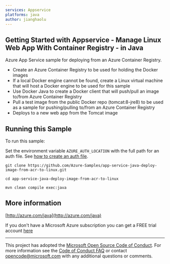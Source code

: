```yaml
---
services: Appservice
platforms: java
author: jianghaolu
---
```


## Getting Started with Appservice - Manage Linux Web App With Container Registry - in Java ##


Azure App Service sample for deploying from an Azure Container Registry.
  - Create an Azure Container Registry to be used for holding the Docker images
  - If a local Docker engine cannot be found, create a Linux virtual machine that will host a Docker engine to be used for this sample
  - Use Docker Java to create a Docker client that will push/pull an image to/from Azure Container Registry
  - Pull a test image from the public Docker repo (tomcat:8-jre8) to be used as a sample for pushing/pulling to/from an Azure Container Registry
  - Deploys to a new web app from the Tomcat image
 

## Running this Sample ##

To run this sample:

Set the environment variable `AZURE_AUTH_LOCATION` with the full path for an auth file. See [how to create an auth file](https://github.com/Azure/azure-sdk-for-java/blob/master/AUTH.md).

    git clone https://github.com/Azure-Samples/app-service-java-deploy-image-from-acr-to-linux.git

    cd app-service-java-deploy-image-from-acr-to-linux

    mvn clean compile exec:java

## More information ##

[http://azure.com/java](http://azure.com/java)

If you don't have a Microsoft Azure subscription you can get a FREE trial account [here](http://go.microsoft.com/fwlink/?LinkId=330212)

---

This project has adopted the [Microsoft Open Source Code of Conduct](https://opensource.microsoft.com/codeofconduct/). For more information see the [Code of Conduct FAQ](https://opensource.microsoft.com/codeofconduct/faq/) or contact [opencode@microsoft.com](mailto:opencode@microsoft.com) with any additional questions or comments.
